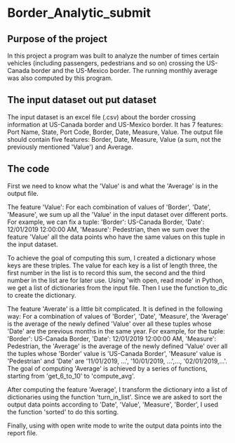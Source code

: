 # Border_Analytic_submit

## Purpose of the project

In this project a program was built to analyze the number of times certain vehicles (including passengers, pedestrians and so on) crossing the US-Canada border and the US-Mexico border. The running monthly average was also computed by this program. 

## The input dataset out put dataset

The input dataset is an excel file (.csv) about the border crossing information at US-Canada border and US-Mexico border. It has 7 features: Port Name, State, Port Code, Border, Date, Measure, Value. The output file should contain five features: Border, Date, Measure, Value (a sum, not the previously mentioned 'Value') and Average. 

## The code

First we need to know what the 'Value' is and what the 'Average' is in the output file.

The feature 'Value': For each combination of values of 'Border', 'Date', 'Measure', we sum up all the 'Value' in the input dataset over different ports. For example, we can fix a tuple: 'Border': US-Canada Border, 'Date': 12/01/2019 12:00:00 AM, 'Measure': Pedestrian, then we sum over the feature 'Value' all the data points who have the same values on this tuple in the input dataset. 

To achieve the goal of computing this sum, I created a dictionary whose keys are these triples. The value for each key is a list of length three, the first number in the list is to record this sum, the second and the third number in the list are for later use. Using 'with open, read mode' in Python, we get a list of dictionaries from the input file. Then I use the function to_dic to create the dictionary. 

The feature 'Averate' is a little bit complicated. It is defined in the following way: For a combination of values of 'Border', 'Date', 'Measure', the 'Average' is the average of the newly defined 'Value' over all these tuples whose 'Date' are the previous months in the same year. For example, for the tuple: 'Border': US-Canada Border, 'Date': 12/01/2019 12:00:00 AM, 'Measure': Pedestrian, the 'Average' is the average of the newly defined 'Value' over all the tuples whose 'Border' value is 'US-Canada Border', 'Measure' value is 'Pedestrian' and 'Date' are '11/01/2019, ...', '10/01/2019, ...',..., '02/01/2019,...'. The goal of computing 'Average' is achieved by a series of functions, starting from 'get_6_to_10' to 'compute_avg'. 

After computing the feature 'Average', I transform the dictionary into a list of dictionaries using the function 'turn_in_list'. Since we are asked to sort the output data points according to 'Date', 'Value', 'Measure', 'Border', I used the function 'sorted' to do this sorting. 

Finally, using with open write mode to write the output data points into the report file.
